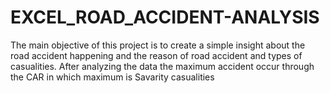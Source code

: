 # EXCEL_ROAD_ACCIDENT-ANALYSIS
The main objective of this project is to create a simple insight about the road accident happening and the reason of road accident and types of casualities. After analyzing the data the maximum accident occur through the CAR in which maximum is Savarity casualities
